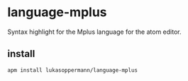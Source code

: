 # language-mplus
Syntax highlight for the Mplus language for the atom editor.

## install
```
apm install lukasoppermann/language-mplus
```
